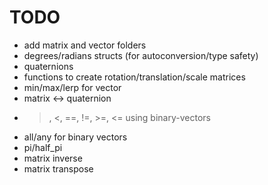 TODO
====

* add matrix and vector folders
* degrees/radians structs (for autoconversion/type safety)
* quaternions
* functions to create rotation/translation/scale matrices
* min/max/lerp for vector
* matrix <-> quaternion
* >, <, ==, !=, >=, <= using binary-vectors
* all/any for binary vectors
* pi/half_pi
* matrix inverse
* matrix transpose

